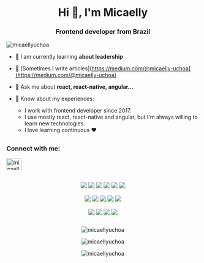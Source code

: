 <h1 align="center">Hi 👋, I'm Micaelly</h1>
<h3 align="center">Frontend developer from Brazil</h3>

<p align="left"> <img src="https://komarev.com/ghpvc/?username=micaellyuchoa&label=Profile%20views&color=0e75b6&style=flat" alt="micaellyuchoa" /> </p>

- 🌱 I am currently learning **about leadership**

- 📝 [Sometimes I write articles](https://medium.com/@micaelly-uchoa](https://medium.com/@micaelly-uchoa)

- 💬 Ask me about **react, react-native, angular...**

- 📄 Know about my experiences:
    - I work with frontend developer since 2017.
    - I use mostly react, react-native and angular, but I'm always willing to learn new technologies.
    - I love learning continuous ❤️

  
##


<h3 align="left">Connect with me:</h3>
<p align="left">
<a href="https://linkedin.com/in/micaelly" target="blank"><img align="center" src="https://raw.githubusercontent.com/rahuldkjain/github-profile-readme-generator/master/src/images/icons/Social/linked-in-alt.svg" alt="micaelly" height="30" width="40" /></a>
</p>

##

  <div style="display: inline_block" align="center">
    <img align="center" src="https://img.shields.io/badge/HTML5-E34F26?style=for-the-badge&logo=html5&logoColor=white"/>
    <img align="center" src="https://img.shields.io/badge/CSS3-1572B6?style=for-the-badge&logo=css3&logoColor=white" />
    <img align="center" src="https://img.shields.io/badge/Sass-CC6699?style=for-the-badge&logo=sass&logoColor=white" />
    <img align="center" src="https://img.shields.io/badge/JavaScript-F7DF1E?style=for-the-badge&logo=javascript&logoColor=black" />
    <img align="center" src="https://img.shields.io/badge/TypeScript-007ACC?style=for-the-badge&logo=typescript&logoColor=white" />
    <img align="center" src="https://img.shields.io/badge/React-20232A?style=for-the-badge&logo=react&logoColor=61DAFB" />
  </div>
  <br>
  <div style="display: inline_block"  align="center">
    <img align="center" src="https://img.shields.io/badge/React_Native-20232A?style=for-the-badge&logo=react&logoColor=61DAFB" />
    <img align="center" src="https://img.shields.io/badge/Angular-DD0031?style=for-the-badge&logo=angular&logoColor=white" />
    <img align="center" src="https://img.shields.io/badge/Tailwind_CSS-38B2AC?style=for-the-badge&logo=tailwind-css&logoColor=white" />
    <img align="center" src="https://img.shields.io/badge/styled--components-DB7093?style=for-the-badge&logo=styled-components&logoColor=white" />
    <img align="center" src="https://img.shields.io/badge/Material--UI-0081CB?style=for-the-badge&logo=material-ui&logoColor=white" />
  </div>
  <br>
  <div style="display: inline_block"  align="center">
    <img align="center" src="https://img.shields.io/badge/Jest-323330?style=for-the-badge&logo=Jest&logoColor=white" />
    <img align="center" src="https://img.shields.io/badge/testing%20library-323330?style=for-the-badge&logo=testing-library&logoColor=red" />
    <img align="center" src="https://img.shields.io/badge/GIT-E44C30?style=for-the-badge&logo=git&logoColor=white" />
    <img align="center" src="https://img.shields.io/badge/Gatsby-663399?style=for-the-badge&logo=gatsby&logoColor=white" />

  </div>

##


<div align="center">
<p><img align="center" src="https://github-readme-stats.vercel.app/api/top-langs?username=micaellyuchoa&show_icons=true&locale=en&layout=compact&theme=dark" alt="micaellyuchoa" /></p>
</div>

<div align="center">
<p><img align="center" src="https://github-readme-stats.vercel.app/api?username=micaellyuchoa&show_icons=true&locale=en&theme=dark" alt="micaellyuchoa" /></p>
</div>

<div align="center">
<p><img align="center" src="https://github-readme-streak-stats.herokuapp.com/?user=micaellyuchoa&theme=dark" alt="micaellyuchoa" /></p>
</div>
